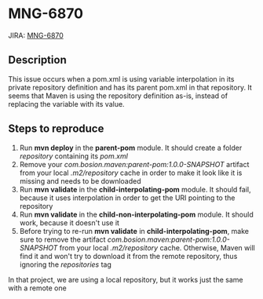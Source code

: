 # MNG-6870

JIRA: [MNG-6870](https://issues.apache.org/jira/projects/MNG/issues/MNG-6870)

## Description

This issue occurs when a pom.xml is using variable interpolation in its private repository definition and has its parent
pom.xml in that repository. It seems that Maven is using the repository definition as-is, instead of replacing the 
variable with its value. 

## Steps to reproduce
1) Run **mvn deploy** in the **parent-pom** module. It should create a folder *repository* containing its *pom.xml* 
2) Remove your *com.bosion.maven:parent-pom:1.0.0-SNAPSHOT* artifact from your local *.m2/repository* cache  in order 
to make it look like it is missing and needs to be downloaded
3) Run **mvn validate** in the **child-interpolating-pom** module. It should fail, because it uses interpolation in 
order to get the URI pointing to the repository
4) Run **mvn validate** in the **child-non-interpolating-pom** module. It should work, because it doesn't use it
5) Before trying to re-run **mvn validate** in **child-interpolating-pom**, make sure to remove the artifact 
*com.bosion.maven:parent-pom:1.0.0-SNAPSHOT* from your local *.m2/repository* cache. Otherwise, Maven will find it and 
won't try to download it from the remote repository, thus ignoring the *repositories* tag

In that project, we are using a local repository, but it works just the same with a remote one